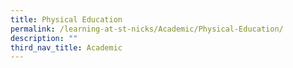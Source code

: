 ```yaml
---
title: Physical Education
permalink: /learning-at-st-nicks/Academic/Physical-Education/
description: ""
third_nav_title: Academic
---
```



